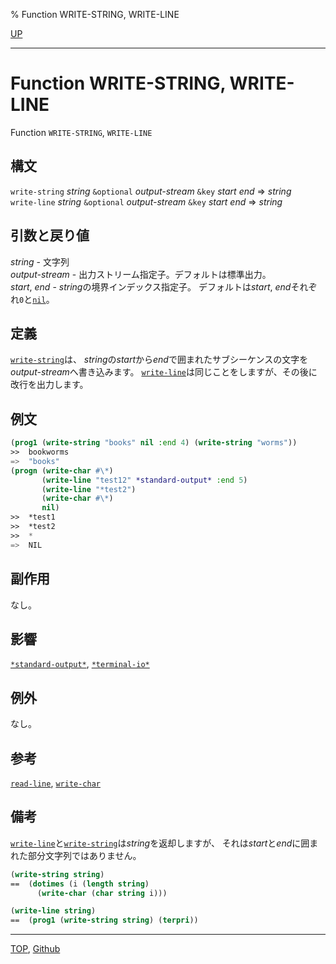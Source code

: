 % Function WRITE-STRING, WRITE-LINE

[UP](21.2.html)  

---

# Function **WRITE-STRING, WRITE-LINE**


Function `WRITE-STRING`, `WRITE-LINE`


## 構文

`write-string` *string* `&optional` *output-stream* `&key` *start* *end* => *string*  
`write-line` *string* `&optional` *output-stream* `&key` *start* *end* => *string*


## 引数と戻り値

*string* - 文字列  
*output-stream* - 出力ストリーム指定子。デフォルトは標準出力。  
*start*, *end* - *string*の境界インデックス指定子。
デフォルトは*start*, *end*それぞれ`0`と[`nil`](5.3.nil-variable.html)。  


## 定義

[`write-string`](21.2.write-string.html)は、
*string*の*start*から*end*で囲まれたサブシーケンスの文字を
*output-stream*へ書き込みます。
[`write-line`](21.2.write-string.html)は同じことをしますが、その後に改行を出力します。


## 例文

```lisp
(prog1 (write-string "books" nil :end 4) (write-string "worms"))
>>  bookworms
=>  "books"
(progn (write-char #\*)
       (write-line "test12" *standard-output* :end 5) 
       (write-line "*test2")
       (write-char #\*)
       nil)
>>  *test1
>>  *test2
>>  *
=>  NIL
```


## 副作用

なし。


## 影響

[`*standard-output*`](21.2.debug-io.html),
[`*terminal-io*`](21.2.terminal-io.html)


## 例外

なし。


## 参考

[`read-line`](21.2.read-line.html),
[`write-char`](21.2.write-char.html)


## 備考

[`write-line`](21.2.write-string.html)と[`write-string`](21.2.write-string.html)は*string*を返却しますが、
それは*start*と*end*に囲まれた部分文字列ではありません。

```lisp
(write-string string)
==  (dotimes (i (length string)
      (write-char (char string i)))

(write-line string)
==  (prog1 (write-string string) (terpri))
```


---
[TOP](index.html),  [Github](https://github.com/nptcl/npt-japanese)

